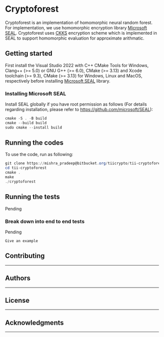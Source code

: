 # Cryptoforest

Cryptoforest is an implementation of homomorphic neural random forest. For implementation, we use homomorphic encryption library [Microsoft SEAL](https://github.com/microsoft/SEAL). Cryptoforest uses [CKKS](https://eprint.iacr.org/2016/421.pdf) encryption scheme which is implemented in SEAL to support homomorphic evaluation for approximate arithmatic. 

## Getting started
First install the Visual Studio 2022 with C++ CMake Tools for Windows, Clang++ (>= 5.0) or GNU G++ (>= 6.0), CMake (>= 3.13) and Xcode toolchain (>= 9.3), CMake (>= 3.13) for Windows, Linux and MacOS, respectively before installing [Microsoft SEAL](https://github.com/microsoft/SEAL) library.
### Installing Microsoft SEAL

Install SEAL globally if you have root permission as follows (For details regarding installation, please refer to https://github.com/microsoft/SEAL):

```PowerShell
cmake -S . -B build
cmake --build build
sudo cmake --install build
```
## Running the codes
To use the code, run as following:
```PowerShell
git clone https://mishra_pradeep@bitbucket.org/tiicrypto/tii-cryptoforest.git
cd tii-cryptoforest
cmake .
make
./cryptoforest
```
## Running the tests

Pending

### Break down into end to end tests

Pending

```
Give an example
```



## Contributing

---


## Authors

---


## License

---

## Acknowledgments

---
